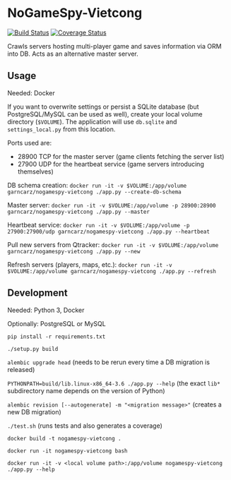 # NoGameSpy-Vietcong

[![Build Status](https://travis-ci.org/garncarz/nogamespy-vietcong.svg?branch=master)](https://travis-ci.org/garncarz/nogamespy-vietcong)
[![Coverage Status](https://coveralls.io/repos/github/garncarz/nogamespy-vietcong/badge.svg?branch=master)](https://coveralls.io/github/garncarz/nogamespy-vietcong?branch=master)

Crawls servers hosting multi-player game and saves information via ORM into DB.
Acts as an alternative master server.


## Usage

Needed: Docker

If you want to overwrite settings or persist a SQLite database (but PostgreSQL/MySQL can be used as well),
create your local volume directory (`$VOLUME`).
The application will use `db.sqlite` and `settings_local.py` from this location.

Ports used are:
- 28900 TCP for the master server (game clients fetching the server list)
- 27900 UDP for the heartbeat service (game servers introducing themselves)

DB schema creation:
`docker run -it -v $VOLUME:/app/volume garncarz/nogamespy-vietcong ./app.py --create-db-schema`

Master server:
`docker run -it -v $VOLUME:/app/volume -p 28900:28900 garncarz/nogamespy-vietcong ./app.py --master`

Heartbeat service:
`docker run -it -v $VOLUME:/app/volume -p 27900:27900/udp garncarz/nogamespy-vietcong ./app.py --heartbeat`

Pull new servers from Qtracker:
`docker run -it -v $VOLUME:/app/volume garncarz/nogamespy-vietcong ./app.py --new`

Refresh servers (players, maps, etc.):
`docker run -it -v $VOLUME:/app/volume garncarz/nogamespy-vietcong ./app.py --refresh`


## Development

Needed: Python 3, Docker

Optionally: PostgreSQL or MySQL

`pip install -r requirements.txt`

`./setup.py build`

`alembic upgrade head` (needs to be rerun every time a DB migration is released)

`PYTHONPATH=build/lib.linux-x86_64-3.6 ./app.py --help`
(the exact `lib*` subdirectory name depends on the version of Python)

`alembic revision [--autogenerate] -m "<migration message>"` (creates a new DB migration)

`./test.sh` (runs tests and also generates a coverage)

`docker build -t nogamespy-vietcong .`

`docker run -it nogamespy-vietcong bash`

`docker run -it -v <local volume path>:/app/volume nogamespy-vietcong ./app.py --help`
